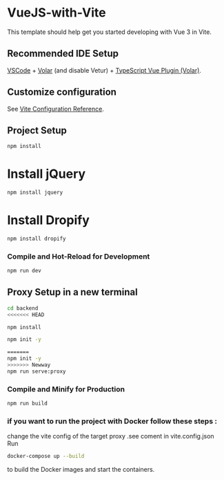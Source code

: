 # VueJS-with-Vite

This template should help get you started developing with Vue 3 in Vite.

## Recommended IDE Setup

[VSCode](https://code.visualstudio.com/) + [Volar](https://marketplace.visualstudio.com/items?itemName=Vue.volar) (and disable Vetur) + [TypeScript Vue Plugin (Volar)](https://marketplace.visualstudio.com/items?itemName=Vue.vscode-typescript-vue-plugin).

## Customize configuration

See [Vite Configuration Reference](https://vitejs.dev/config/).


## Project Setup

```sh
npm install
```
# Install jQuery
```sh
npm install jquery
```
# Install Dropify
```sh
npm install dropify
```
### Compile and Hot-Reload for Development

```sh
npm run dev
```

## Proxy Setup in a new terminal 
```sh
cd backend
<<<<<<< HEAD
```
```sh
npm install
```
```sh
npm init -y
```
```sh
=======
npm init -y
>>>>>>> Newway
npm run serve:proxy
```

### Compile and Minify for Production

```sh
npm run build
```
### if you want to run the project with Docker follow these steps :
change the vite config of the target proxy .see coment in vite.config.json
Run 
```sh
docker-compose up --build
```
to build the Docker images and start the containers.